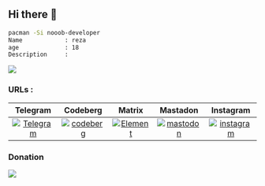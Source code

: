 ## Hi there 👋
```sh
pacman -Si nooob-developer
Name            : reza
age             : 18
Description     :
```
[![](https://visitcount.itsvg.in/api?id=nooob-developer&label=Profile%20Views&color=0&icon=2&pretty=true)](https://visitcount.itsvg.in)
### URLs            :
| Telegram | Codeberg | Matrix | Mastadon | Instagram |
| :----: | :----: | :----: | :----: | :----: |
| [![Telegram](https://github-production-user-asset-6210df.s3.amazonaws.com/87908673/270738664-fce687ee-b4de-477a-990d-2bf176f0275b.png)](https://t.me/Nooob_developer "Telegram : @nooob_developer") | [![codeberg](https://github-production-user-asset-6210df.s3.amazonaws.com/87908673/270749557-f5da101d-435e-476d-861e-678626db79fa.svg)](https://codeberg.org/nooob-developer "codeberg : nooob-developer") | [![Element](https://github.com/user-attachments/assets/7dae0dec-7290-4f84-b675-43f92f24ad3c)](https://matrix.to/#/@nooob-developer:matrix.org "Matrix : @nooob-developer") | [![mastodon](https://github-production-user-asset-6210df.s3.amazonaws.com/87908673/270759549-5628e810-8e39-4672-b7e3-988ab765c78d.svg "khiar.net")](https://khiar.net/@Nooob_developer@khiar.net) | [![instagram](https://github-production-user-asset-6210df.s3.amazonaws.com/87908673/270761533-4859f749-bed8-4471-9c8b-ab7298d12c4f.svg)](https://instagram.com/nooob_developer?igshid=MzMyNGUyNmU2YQ== "@nooob_developer")


### Donation
<a href="https://daramet.com/nooob_developer">
       <img src="https://panel.daramet.com/static/media/daramet-coffe-donate.c1a300e884ac6f3c3877.png"/>
</a>
